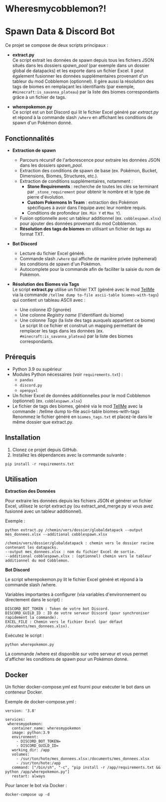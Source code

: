 # Wheresmycobblemon?!

# Spawn Data & Discord Bot

Ce projet se compose de deux scripts principaux :

- **extract.py**  
  Ce script extrait les données de spawn depuis tous les fichiers JSON situés dans les dossiers *spawn_pool* (par exemple dans un dossier global de datapacks) et les exporte dans un fichier Excel. Il peut également fusionner les données supplémentaires provenant d'un tableur du mod Cobblemon (optionnel). Il gère aussi la résolution des tags de biomes en remplaçant les identifiants (par exemple, `#minecraft:is_savanna_plateau`) par la liste des biomes correspondants grâce à un fichier de tags.

- **wherepokemon.py**  
  Ce script est un bot Discord qui lit le fichier Excel généré par *extract.py* et répond à la commande slash `/where` en affichant les conditions de spawn d'un Pokémon donné.

## Fonctionnalités

- **Extraction de spawn**  
  - Parcours récursif de l'arborescence pour extraire les données JSON dans les dossiers *spawn_pool*.
  - Extraction des conditions de spawn de base (ex. Pokémon, Bucket, Dimensions, Biomes, Structures, etc.).
  - Extraction de conditions supplémentaires, notamment :
    - **Stone Requirements** : recherche de toutes les clés se terminant par `_stone_requirement` pour obtenir le nombre et le type de pierre d'évolution.
    - **Custom Pokemons In Team** : extraction des Pokémon spécifiques à avoir dans l'équipe avec leur nombre requis.
    - Conditions de profondeur (ex. `Min Y` et `Max Y`).
  - Fusion optionnelle avec un tableur additionnel (ex. `cobblespawn.xlsx`) pour ajouter des données provenant du mod Cobblemon.
  - **Résolution des tags de biomes** en utilisant un fichier de tags au format TXT.

- **Bot Discord**  
  - Lecture du fichier Excel généré.
  - Commande slash `/where` qui affiche de manière privée (ephemeral) les conditions de spawn d'un Pokémon.
  - Autocomplete pour la commande afin de faciliter la saisie du nom de Pokémon.

- **Résolution des Biomes via Tags**  
  Le script **extract.py** utilise un fichier TXT (généré avec le mod [TellMe](https://modrinth.com/mod/tellme) via la commande `/tellme dump to-file ascii-table biomes-with-tags`) qui contient un tableau ASCII avec :
  - Une colonne *ID* (ignorée)
  - Une colonne *Registry name* (l'identifiant du biome)
  - Une colonne *Tags* (la liste des tags auxquels appartient ce biome)  
  Le script lit ce fichier et construit un mapping permettant de remplacer les tags dans les données (ex. `#minecraft:is_savanna_plateau`) par la liste des biomes correspondants.

## Prérequis

- Python 3.9 ou supérieur
- Modules Python nécessaires (voir `requirements.txt`) :
  - `pandas`
  - `discord.py`
  - `openpyxl`
- Un fichier Excel de données additionnelles pour le mod Cobblemon (optionnel) (ex. `cobblespawn.xlsx`)
- Le fichier de tags des biomes, généré via le mod [TellMe](https://modrinth.com/mod/tellme) avec la commande : /tellme dump to-file ascii-table biomes-with-tags
  Renommez le fichier généré en `biomes_tags.txt` et placez-le dans le même dossier que extract.py.

## Installation

1. Clonez ce projet depuis GitHub.
2. Installez les dépendances avec la commande suivante :
 ```
 pip install -r requirements.txt
 ```

## Utilisation
**Extraction des Données**

Pour extraire les données depuis les fichiers JSON et générer un fichier Excel, utilisez le script extract.py (ou extract_and_merge.py si vous avez fusionné avec un tableur additionnel).

Exemple :
 ```
python extract.py /chemin/vers/dossier/globaldatapack --output mes_donnees.xlsx --additional cobblespawn.xlsx
 ```

    /chemin/vers/dossier/globaldatapack : chemin vers le dossier racine contenant les datapacks.
    --output mes_donnees.xlsx : nom du fichier Excel de sortie.
    --additional cobblespawn.xlsx : (optionnel) chemin vers le tableur additionnel du mod Cobblemon.

**Bot Discord**

Le script wherepokemon.py lit le fichier Excel généré et répond à la commande slash /where.

Variables importantes à configurer (via variables d'environnement ou directement dans le script) :

    DISCORD_BOT_TOKEN : Token de votre bot Discord.
    DISCORD_GUILD_ID : ID de votre serveur Discord (pour synchroniser rapidement la commande).
    EXCEL_FILE : Chemin vers le fichier Excel (par défaut /documents/mes_donnees.xlsx).

Exécutez le script :
 ```
python wherepokemon.py
 ```

La commande /where est disponible sur votre serveur et vous permet d'afficher les conditions de spawn pour un Pokémon donné.

## Docker

Un fichier docker-compose.yml est fourni pour exécuter le bot dans un conteneur Docker.

Exemple de docker-compose.yml :
 ```
version: '3.8'

services:
  wheresmypokemon:
    container_name: wheresmypokemon
    image: python:3.9
    environment:
      - DISCORD_BOT_TOKEN=
      - DISCORD_GUILD_ID=
    working_dir: /app
    volumes:
      - /sur/ton/hote/mes_donnees.xlsx:/documents/mes_donnees.xlsx
      - /sur/ton/hote:/app
    command: ["/bin/sh", "-c", "pip install -r /app/requirements.txt && python /app/wherepokemon.py"]
    restart: always
 ```

Pour lancer le bot via Docker :
 ```
docker-compose up -d
 ```
